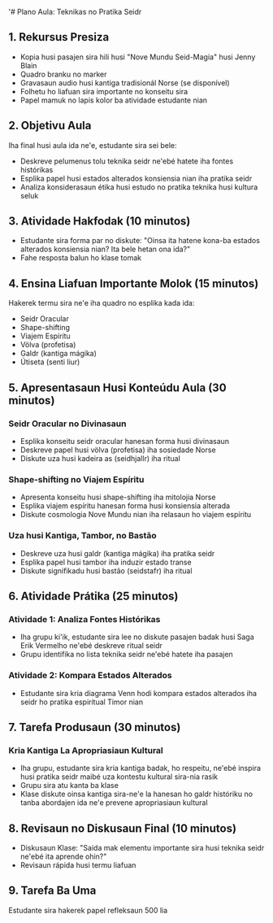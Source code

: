 '# Plano Aula: Teknikas no Pratika Seidr

## 1. Rekursus Presiza

- Kopia husi pasajen sira hili husi "Nove Mundu Seid-Magia" husi Jenny Blain
- Quadro branku no marker
- Gravasaun audio husi kantiga tradisionál Norse (se disponível)
- Folhetu ho liafuan sira importante no konseitu sira
- Papel mamuk no lapis kolor ba atividade estudante nian

## 2. Objetivu Aula

Iha final husi aula ida ne'e, estudante sira sei bele:
- Deskreve pelumenus tolu teknika seidr ne'ebé hatete iha fontes histórikas
- Esplika papel husi estados alterados konsiensia nian iha pratika seidr
- Analiza konsiderasaun étika husi estudo no pratika teknika husi kultura seluk

## 3. Atividade Hakfodak (10 minutos)

- Estudante sira forma par no diskute: "Oinsa ita hatene kona-ba estados alterados konsiensia nian? Ita bele hetan ona ida?" 
- Fahe resposta balun ho klase tomak

## 4. Ensina Liafuan Importante Molok (15 minutos)

Hakerek termu sira ne'e iha quadro no esplika kada ida:
- Seidr Oracular
- Shape-shifting
- Viajem Espíritu
- Völva (profetisa)
- Galdr (kantiga mágika)
- Útiseta (senti liur)

## 5. Apresentasaun Husi Konteúdu Aula (30 minutos)

### Seidr Oracular no Divinasaun
- Esplika konseitu seidr oracular hanesan forma husi divinasaun
- Deskreve papel husi völva (profetisa) iha sosiedade Norse
- Diskute uza husi kadeira as (seidhjallr) iha ritual

### Shape-shifting no Viajem Espíritu
- Apresenta konseitu husi shape-shifting iha mitolojia Norse
- Esplika viajem espíritu hanesan forma husi konsiensia alterada
- Diskute cosmologia Nove Mundu nian iha relasaun ho viajem espíritu

### Uza husi Kantiga, Tambor, no Bastão
- Deskreve uza husi galdr (kantiga mágika) iha pratika seidr
- Esplika papel husi tambor iha induzir estado transe
- Diskute signifikadu husi bastão (seidstafr) iha ritual

## 6. Atividade Prátika (25 minutos)

### Atividade 1: Analiza Fontes Histórikas
- Iha grupu ki'ik, estudante sira lee no diskute pasajen badak husi Saga Erik Vermelho ne'ebé deskreve ritual seidr
- Grupu identifika no lista teknika seidr ne'ebé hatete iha pasajen

### Atividade 2: Kompara Estados Alterados
- Estudante sira kria diagrama Venn hodi kompara estados alterados iha seidr ho pratika espiritual Timor nian

## 7. Tarefa Produsaun (30 minutos)

### Kria Kantiga La Apropriasiaun Kultural
- Iha grupu, estudante sira kria kantiga badak, ho respeitu, ne'ebé inspira husi pratika seidr maibé uza kontestu kultural sira-nia rasik
- Grupu sira atu kanta ba klase
- Klase diskute oinsa kantiga sira-ne'e la hanesan ho galdr históriku no tanba abordajen ida ne'e prevene apropriasiaun kultural

## 8. Revisaun no Diskusaun Final (10 minutos)

- Diskusaun Klase: "Saida mak elementu importante sira husi teknika seidr ne'ebé ita aprende ohin?"
- Revisaun rápida husi termu liafuan

## 9. Tarefa Ba Uma

Estudante sira hakerek papel refleksaun 500 lia